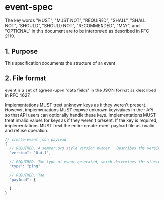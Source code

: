 # event-spec

The key words "MUST", "MUST NOT", "REQUIRED", "SHALL", "SHALL NOT", "SHOULD", "SHOULD NOT", "RECOMMENDED", "MAY", and "OPTIONAL" in this document are to be interpreted as described in RFC 2119.

## 1. Purpose

This specification documents the structure of an event

## 2. File format

event is a set of agreed-upon 'data fields' in the JSON format as described in RFC 4627.

Implementations MUST treat unknown keys as if they weren't present. However, implementations MUST expose unknown key/values in their API so that API users can optionally handle these keys. Implementations MUST treat invalid values for keys as if they weren't present. If the key is required, implementations MUST treat the entire create-event payload file as invalid and refuse operation.

```javascript
// create-event json payload
{
  // REQUIRED. A semver.org style version number.  Describes the version of the create-event spec that is implemented by this JSON object
  "version": "0.0.1",

  // REQUIRED. The type of event generated, which determines the stucture of the payload
  "type": "ping",

  // REQUIRED. The
  "payload": {
    ...
  }
}
```
